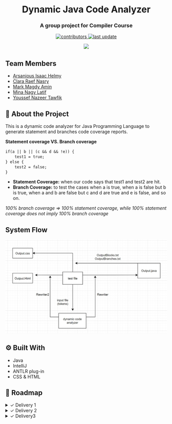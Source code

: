 <div align="center">
  <h1>Dynamic Java Code Analyzer</h1>
  <h3>A group project for Compiler Course</h3>
  <p>
  <a href="https://github.com/Louis3797/awesome-readme-template/graphs/contributors">
    <img src="https://img.shields.io/badge/contriburtors-5-green" alt="contributors" />
  </a>
  <a href="https://github.com/Clara-Raef/DynamicCodeAnalyzer-CompilerProject/commits/main">
    <img src="https://img.shields.io/badge/last%20commit-april%202023-blue" alt="last update" />
  </a>
  </p>
  <p>
    <a href="https://github.com/Clara-Raef/DynamicCodeAnalyzer-CompilerProject/graphs/contributors">
      <img src="https://contrib.rocks/image?repo=Clara-Raef/DynamicCodeAnalyzer-CompilerProject" />
    </a>
  </p>
</div>

## Team Members
- [Arsanious Isaac Helmy](https://github.com/arsanious-isaac)
- [Clara Raef Nasry](https://github.com/Clara-Raef)
- [Mark Magdy Amin](https://github.com/markmagdy822000)
- [Mina Nagy Latif](https://github.com/MinaNagyLatif)
- [Youssef Nazeer Tawfik](https://github.com/Yousef-nazeer)

## :star2: About the Project
 <p>
  This is a dynamic code analyzer for Java Programming Language to generate statement and branches code coverage reports.
 </p>

**Statement coverage VS. Branch coverage**

```
if(a || b || (c && d && !e)) {
    test1 = true;
} else {
    test2 = false;
}
```
- **Statement Coverage:** when our code says that test1 and test2 are hit.
- **Branch Coverage:** to test the cases when a is true, when a is false but b is true, when a and b are false but c and d are true and e is false, and so on.

_100% branch coverage => 100% statement coverage, while 100% statement coverage does not imply 100% branch coverage_

## System Flow
<div align="center"> 
  <img src="https://github.com/Clara-Raef/DynamicCodeAnalyzer-CompilerProject/blob/57ad60a07941017c39a13010ccb60323dc8317bd/Delivery3/flow.jpeg" />
</div>

## :gear: Built With
- Java
- IntelliJ
- ANTLR plug-in
- CSS & HTML


## :compass: Roadmap
<details>
<summary>✓ Delivery 1</summary>
  
- [x] Github repository creation
  
      <div align="center">
        <img src="https://github.com/Clara-Raef/Dynamic-Code-Analyzer--Compiler-Course-Project/blob/29d7ccda243cebb76c896872c9171a2abd8f4892/Delivery1/repo-qr-code.png" />
      </div>
  ---------------------------------------------------

- [x] ANTLR Java Lexer & Parser used
  - Credits to https://github.com/antlr/grammars-v4/tree/master/java/java
  - Custom labels were added to Java Parser later in Delivery 3
  
  ---------------------------------------------------

- [x] Testing the grammar & showing the parse tree using ANTLR with Intelli-J

  - :test_tube: Simple If condition program that states Success/Failure for a certain grade
    ```
       public class IfCond {
        public static void main(String[] args) {
          int grade=72;
          if(grade>50){
              System.out.print("Succeeded");
          }
          else{
              System.out.println("Failed");
          }
      }
    }
    ```
  - :camera: If condition Parse Tree

   ![If condition test](https://github.com/Clara-Raef/Dynamic-Code-Analyzer--Compiler-Course-Project/blob/4415d9383c010d8b1f468a8279a206429e6343ad/Delivery1/test-ifcond.png)
     
   ![If condition Parse Tree](https://github.com/Clara-Raef/Dynamic-Code-Analyzer--Compiler-Course-Project/blob/f636bf47fb7fd3762b5fd72887ca8aa81e6416ad/Delivery1/parseTree%20--Ifcondition.png)
  
    ---------------------------------------------------

  - :test_tube: Simple While loop that prints value of variable k of type integer while it's less than or equal to 10 
    ```
    public class WhileLoop {
    public static void main(String[] args) {
        int k=4;
        while(k<=10){
            System.out.println(k);
        }
    }
    }
    ```
                     
  - :camera:  While loop Parse Tree   
                     
  ![While loop test](https://github.com/Clara-Raef/Dynamic-Code-Analyzer--Compiler-Course-Project/blob/4415d9383c010d8b1f468a8279a206429e6343ad/Delivery1/test-whileloop.png)
      
  ![While loop Parse Tree](https://github.com/Clara-Raef/Dynamic-Code-Analyzer--Compiler-Course-Project/blob/4415d9383c010d8b1f468a8279a206429e6343ad/Delivery1/parseTree--whileloop.png)
  
                     
 - :camera: While loop fault Parse Tree
      
     ![While loop fault test](https://github.com/Clara-Raef/Dynamic-Code-Analyzer--Compiler-Course-Project/blob/4415d9383c010d8b1f468a8279a206429e6343ad/Delivery1/test-whileloopfault.png)
     
     ![While loop fault Parse Tree](https://github.com/Clara-Raef/Dynamic-Code-Analyzer--Compiler-Course-Project/blob/392862f1ec731e4dd1d90bc6c463213d5d79b394/Delivery1/parseTree-whileloopfault.png)
                     
    ---------------------------------------------------

 - :camera: String Operation Parse Tree
      
     ![String Operation test](https://github.com/Clara-Raef/Dynamic-Code-Analyzer--Compiler-Course-Project/blob/main/Delivery1/Code%2BParseTree-StringOperation.png)
         
     ![String Operation test](https://github.com/Clara-Raef/Dynamic-Code-Analyzer--Compiler-Course-Project/blob/main/Delivery1/parseTree--StringOperations.png)
                     
    ---------------------------------------------------
                     
- [x] Starting rule of the grammar:
      ****compilationUnit****
                     
    ---------------------------------------------------

- [x] A Java program based on Antlr (USING LISTENER) that takes a java file as an input and outputs a modified intermediate java file (injected code):
a comment is added in each code block indicating the block number
<div align="center">
  <h3> :camera: Output file</h3>
 <img src="https://github.com/Clara-Raef/DynamicCodeAnalyzer-CompilerProject/blob/b5e24ecada407949e1561310abf6004abeefec03/Delivery1/Screen%20Shot%202023-03-29%20at%205.12.49%20PM.png"/>
  
  <h3> :camera: Input file VS. Modified output file </h3>
 <img src="https://github.com/Clara-Raef/DynamicCodeAnalyzer-CompilerProject/blob/b5e24ecada407949e1561310abf6004abeefec03/Delivery1/Screen%20Shot%202023-03-29%20at%205.13.48%20PM.png"/>
  </div>
  </details>

<details>
  
  <summary>✓ Delivery 2</summary>
  - [x] A Java program based on Antlr that takes a java code (input.txt) and injects code into it, generating a modified java file (output1.java). When (output1.java) is run, the visited blocks from this code are detected and stated in a text file (output2.txt).

  ![output](https://github.com/Clara-Raef/DynamicCodeAnalyzer-CompilerProject/blob/ebebd2c66531984decaf52e690506bef560d0b8e/Delivery2/Screen%20Shot%202023-03-29%20at%206.09.42%20PM.png)

 ![injected output VS. visited blocks](https://github.com/Clara-Raef/DynamicCodeAnalyzer-CompilerProject/blob/ebebd2c66531984decaf52e690506bef560d0b8e/Delivery2/Screen%20Shot%202023-03-29%20at%206.18.47%20PM.png)
 </details>
</details>

<details>
  <summary>✓ Delivery3</summary>
  
  - [] Generate an HTML where red-highlighted code blocks are the ones that have not been visited and the green-highlighted code blocks are the ones that have been visited
  - [] Automated pipeline
  - [] Branch coverage report 
  - [] 3 Java code examples

</details>
